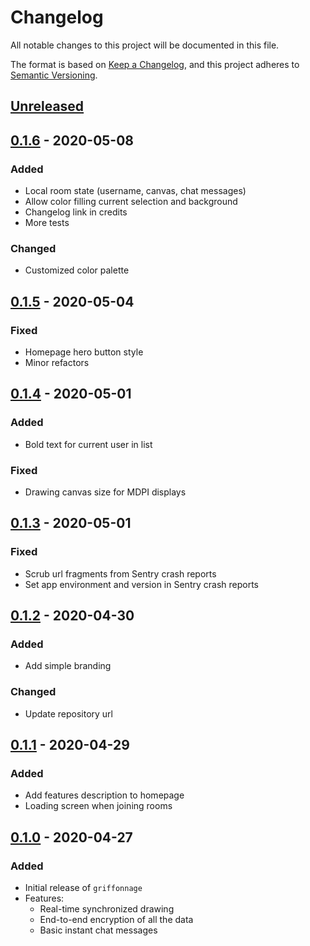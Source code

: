 # Changelog
All notable changes to this project will be documented in this file.

The format is based on [Keep a Changelog](https://keepachangelog.com/en/1.0.0/),
and this project adheres to [Semantic Versioning](https://semver.org/spec/v2.0.0.html).

## [Unreleased]

## [0.1.6] - 2020-05-08
### Added
- Local room state (username, canvas, chat messages)
- Allow color filling current selection and background
- Changelog link in credits
- More tests

### Changed
- Customized color palette

## [0.1.5] - 2020-05-04
### Fixed
- Homepage hero button style
- Minor refactors

## [0.1.4] - 2020-05-01
### Added
- Bold text for current user in list

### Fixed
- Drawing canvas size for MDPI displays

## [0.1.3] - 2020-05-01
### Fixed
- Scrub url fragments from Sentry crash reports
- Set app environment and version in Sentry crash reports

## [0.1.2] - 2020-04-30
### Added
- Add simple branding

### Changed
- Update repository url

## [0.1.1] - 2020-04-29
### Added
- Add features description to homepage
- Loading screen when joining rooms

## [0.1.0] - 2020-04-27
### Added
- Initial release of `griffonnage`
- Features:
    * Real-time synchronized drawing
    * End-to-end encryption of all the data
    * Basic instant chat messages

[Unreleased]: https://github.com/griffonnage/griffonnage/compare/0.1.6...HEAD
[0.1.6]: https://github.com/griffonnage/griffonnage/compare/0.1.5...0.1.6
[0.1.5]: https://github.com/griffonnage/griffonnage/compare/0.1.4...0.1.5
[0.1.4]: https://github.com/griffonnage/griffonnage/compare/0.1.3...0.1.4
[0.1.3]: https://github.com/griffonnage/griffonnage/compare/0.1.2...0.1.3
[0.1.2]: https://github.com/griffonnage/griffonnage/compare/0.1.1...0.1.2
[0.1.1]: https://github.com/griffonnage/griffonnage/compare/0.1.0...0.1.1
[0.1.0]: https://github.com/griffonnage/griffonnage/releases/tag/0.1.0